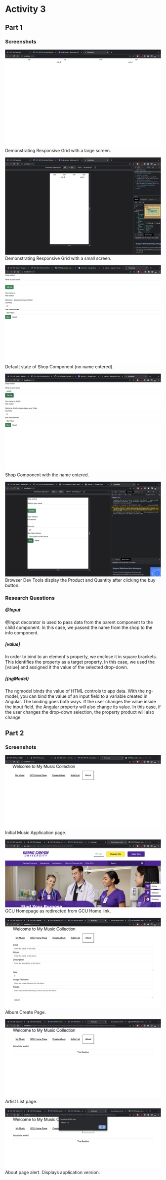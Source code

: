 # Activity 3
## Part 1
### Screenshots
![Responsive_grid_large_screen](responsive-grid-1.png)
Demonstrating Responsive Grid with a large screen.

![Responsive_grid_small_screen](responsive-grid-2.png)
Demonstrating Responsive Grid with a small screen.

![Default_Shop_component](DefaultShop.png)
Default state of Shop Component (no name entered).

![Shop_component_wName](NameShop.png)
Shop Component with the name entered.

![Product_Quantity_on_buy](OnSubmitResult.png)
Browser Dev Tools display the Product and Quantity after clicking the buy button.
### Research Questions
 ##### @Input
@Input decorator is used to pass data from the parent component to the child component. In this case, we passed the name from the shop to the info component.
 ##### [value]
   In order to bind to an element's property, we enclose it in square brackets. This identifies the property as a target property. In this case, we used the [value] and assigned it the value of the selected drop-down.
  ##### [(ngModel)
  The ngmodel binds the value of HTML controls to app data. With the ng-model, you can bind the value of an input field to a variable created in Angular. The binding goes both ways. If the user changes the value inside the input field, the Angular property will also change its value. In this case, if the user changes the drop-down selection, the property product will also change.
## Part 2
### Screenshots
![MusicApp_homepage](intialHomepage.png)
Initial Music Application page.

![GCU_homepage](GCUHomepage.png)
GCU Homepage as redirected from GCU Home link.

![CreateAlbum_page](CreateAlbum.png)
Album Create Page.


![ArtistList_Page](ArtistList.png)
Artist List page.

![About_Page](About.png)
About page alert. Displays application version.




